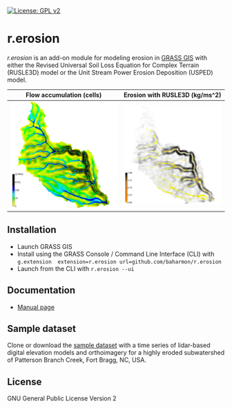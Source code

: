 [![License: GPL v2](https://img.shields.io/badge/License-GPL%20v2-blue.svg)](https://www.gnu.org/licenses/old-licenses/gpl-2.0.en.html)

# r.erosion

*r.erosion* is an add-on module for modeling erosion in
[GRASS GIS](https://grass.osgeo.org/) with either
the Revised Universal Soil Loss Equation for Complex Terrain (RUSLE3D) model
or the Unit Stream Power Erosion Deposition (USPED) model.

Flow accumulation (cells) | Erosion with RUSLE3D (kg/ms^2)
:-------------------------:|:-------------------------:
<img src="images/flow_accumulation_2012.png"> | <img src="images/rusle_erosion_2012.png">


## Installation
* Launch GRASS GIS
* Install using the GRASS Console / Command Line Interface (CLI) with
`g.extension  extension=r.erosion url=github.com/baharmon/r.erosion`
* Launch from the CLI with `r.erosion --ui`

## Documentation
* [Manual page](r.erosion.html)

## Sample dataset
Clone or download the
[sample dataset](https://github.com/baharmon/landscape_evolution_dataset)
with a time series of lidar-based digital elevation models
and orthoimagery
for a highly eroded subwatershed of Patterson Branch Creek, Fort Bragg, NC, USA.

## License
GNU General Public License Version 2
